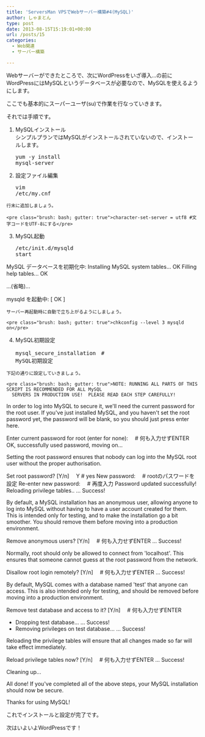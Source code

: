 ```yaml
---
title: 'ServersMan VPSでWebサーバー構築#4(MySQL)'
author: しゃまとん
type: post
date: 2013-08-15T15:19:01+00:00
url: /posts/15
categories:
  - Web関連
  - サーバー構築

---
```

Webサーバーができたところで、次にWordPressをいざ導入…の前にWordPressにはMySQLというデータベースが必要なので、MySQLを使えるようにします。

ここでも基本的にスーパーユーザ(su)で作業を行なっていきます。

それでは手順です。

<!--more-->

  1. MySQLインストール  
    シンプルプランではMySQLがインストールされていないので、インストールします。</p> <pre class="brush: bash; gutter: true">yum -y install mysql-server</pre>

  2. 設定ファイル編集 <pre class="brush: bash; gutter: true">vim /etc/my.cnf</pre>
    
    行末に追加しましょう。
    
    <pre class="brush: bash; gutter: true">character-set-server = utf8 #文字コードをUTF-8にする</pre>

  3. MySQL起動 <pre class="brush: bash; gutter: true">/etc/init.d/mysqld start

MySQL データベースを初期化中:  Installing MySQL system tables...
OK
Filling help tables...
OK

...(省略)...

mysqld を起動中:                                           [  OK  ]</pre>
    
    サーバー再起動時に自動で立ち上がるようにしましょう。
    
    <pre class="brush: bash; gutter: true">chkconfig --level 3 mysqld on</pre>

  4. MySQL初期設定 <pre class="brush: bash; gutter: true">mysql_secure_installation　# MySQL初期設定</pre>
    
    下記の通りに設定していきましょう。
    
    <pre class="brush: bash; gutter: true">NOTE: RUNNING ALL PARTS OF THIS SCRIPT IS RECOMMENDED FOR ALL MySQL
      SERVERS IN PRODUCTION USE!  PLEASE READ EACH STEP CAREFULLY!

In order to log into MySQL to secure it, we&#039;ll need the current
password for the root user.  If you&#039;ve just installed MySQL, and
you haven&#039;t set the root password yet, the password will be blank,
so you should just press enter here.

Enter current password for root (enter for none): 　# 何も入力せずENTER
OK, successfully used password, moving on...

Setting the root password ensures that nobody can log into the MySQL
root user without the proper authorisation.

Set root password? [Y/n] 　Y # yes
New password: 　# rootのパスワードを設定
Re-enter new password: 　# 再度入力
Password updated successfully!
Reloading privilege tables..
 ... Success!

By default, a MySQL installation has an anonymous user, allowing anyone
to log into MySQL without having to have a user account created for
them.  This is intended only for testing, and to make the installation
go a bit smoother.  You should remove them before moving into a
production environment.

Remove anonymous users? [Y/n] 　# 何も入力せずENTER
 ... Success!

Normally, root should only be allowed to connect from &#039;localhost&#039;.  This
ensures that someone cannot guess at the root password from the network.

Disallow root login remotely? [Y/n] 　# 何も入力せずENTER
 ... Success!

By default, MySQL comes with a database named &#039;test&#039; that anyone can
access.  This is also intended only for testing, and should be removed
before moving into a production environment.

Remove test database and access to it? [Y/n] 　# 何も入力せずENTER
 - Dropping test database...
 ... Success!
 - Removing privileges on test database...
 ... Success!

Reloading the privilege tables will ensure that all changes made so far
will take effect immediately.

Reload privilege tables now? [Y/n] 　# 何も入力せずENTER
 ... Success!

Cleaning up...

All done!  If you&#039;ve completed all of the above steps, your MySQL
installation should now be secure.

Thanks for using MySQL!</pre>

これでインストールと設定が完了です。

次はいよいよWordPressです！

&nbsp;